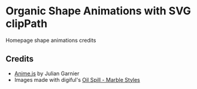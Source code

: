# Organic Shape Animations with SVG clipPath
Homepage shape animations credits
## Credits
- [Anime.js](anime-js.com) by Julian Garnier
- Images made with digiful's [Oil Spill - Marble Styles](https://creativemarket.com/digiful/1488045-Oil-Spill-Marbled-Styles)





